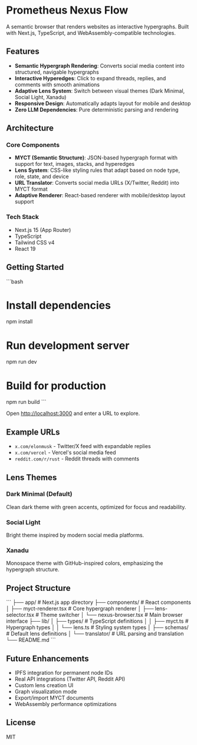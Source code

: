 # Prometheus Nexus Flow

A semantic browser that renders websites as interactive hypergraphs. Built with Next.js, TypeScript, and WebAssembly-compatible technologies.

## Features

- **Semantic Hypergraph Rendering**: Converts social media content into structured, navigable hypergraphs
- **Interactive Hyperedges**: Click to expand threads, replies, and comments with smooth animations
- **Adaptive Lens System**: Switch between visual themes (Dark Minimal, Social Light, Xanadu)
- **Responsive Design**: Automatically adapts layout for mobile and desktop
- **Zero LLM Dependencies**: Pure deterministic parsing and rendering

## Architecture

### Core Components

- **MYCT (Semantic Structure)**: JSON-based hypergraph format with support for text, images, stacks, and hyperedges
- **Lens System**: CSS-like styling rules that adapt based on node type, role, state, and device
- **URL Translator**: Converts social media URLs (X/Twitter, Reddit) into MYCT format
- **Adaptive Renderer**: React-based renderer with mobile/desktop layout support

### Tech Stack

- Next.js 15 (App Router)
- TypeScript
- Tailwind CSS v4
- React 19

## Getting Started

\`\`\`bash
# Install dependencies
npm install

# Run development server
npm run dev

# Build for production
npm run build
\`\`\`

Open [http://localhost:3000](http://localhost:3000) and enter a URL to explore.

## Example URLs

- `x.com/elonmusk` - Twitter/X feed with expandable replies
- `x.com/vercel` - Vercel's social media feed
- `reddit.com/r/rust` - Reddit threads with comments

## Lens Themes

### Dark Minimal (Default)
Clean dark theme with green accents, optimized for focus and readability.

### Social Light
Bright theme inspired by modern social media platforms.

### Xanadu
Monospace theme with GitHub-inspired colors, emphasizing the hypergraph structure.

## Project Structure

\`\`\`
├── app/                    # Next.js app directory
├── components/             # React components
│   ├── myct-renderer.tsx  # Core hypergraph renderer
│   ├── lens-selector.tsx  # Theme switcher
│   └── nexus-browser.tsx  # Main browser interface
├── lib/
│   ├── types/             # TypeScript definitions
│   │   ├── myct.ts       # Hypergraph types
│   │   └── lens.ts       # Styling system types
│   ├── schemas/           # Default lens definitions
│   └── translator/        # URL parsing and translation
└── README.md
\`\`\`

## Future Enhancements

- IPFS integration for permanent node IDs
- Real API integrations (Twitter API, Reddit API)
- Custom lens creation UI
- Graph visualization mode
- Export/import MYCT documents
- WebAssembly performance optimizations

## License

MIT
